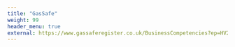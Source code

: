 ```yaml
---
title: "GasSafe"
weight: 99
header_menu: true
external: https://www.gassaferegister.co.uk/BusinessCompetencies?ep=HV2%252fZTrJaUyiWbFgh7Xa1OD8pHytlZktk8cCHkV6TaNvaY85r%252b2jT8n9FWuVQrjXitle3mjEXGptk4ocURsDpLGbJrvEkRZfrGGe2fkLUhasKpaCRpLibq2%252bBZui1NYFLPC7Eoa0ywNEUcICb9deOQ%253d%253d&cp=zCn8FSZ%252bSRN7yPheQMgdbN%252f7MuGDRStfjEMP5g20DSw%253d&backurl=%252fCheckBusiness%253fbid%253dXjK2m0y0SGTe6d69WISQ9g%2525253d%2525253d%2526cp%253dzCn8FSZ%2525252bSRN7yPheQMgdbN%2525252f7MuGDRStfjEMP5g20DSw%2525253d&searchurl=%252FCheckBusiness%253Fbid%253DXjK2m0y0SGTe6d69WISQ9g%2525253d%2525253d%2526cp%253DzCn8FSZ%2525252bSRN7yPheQMgdbN%2525252f7MuGDRStfjEMP5g20DSw%2525253d
---
```


